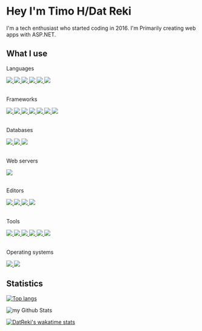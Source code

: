 # Hey I'm Timo H/Dat Reki
I'm a tech enthusiast who started coding in 2016. I'm Primarily creating web apps with ASP.NET.

## What I use
Languages
<div float="left">
    <a href="https://learn.microsoft.com/en-us/dotnet/csharp/">
        <img src="https://img.shields.io/badge/c%23-%23239120.svg?style=for-the-badge&logo=c-sharp&logoColor=white">
    </a>
    <a href="https://html.spec.whatwg.org/multipage/">
        <img src="https://img.shields.io/badge/html5-%23E34F26.svg?style=for-the-badge&logo=html5&logoColor=white">
    </a>
    <a href="https://www.w3.org/TR/CSS/#css">
        <img src="https://img.shields.io/badge/css3-%231572B6.svg?style=for-the-badge&logo=css3&logoColor=white">
    </a>
    <a href="https://developer.mozilla.org/en-US/docs/Web/JavaScript">
        <img src="https://img.shields.io/badge/javascript-%23323330.svg?style=for-the-badge&logo=javascript&logoColor=%23F7DF1E">
    </a>
    <a href="https://www.python.org/">
        <img src="https://img.shields.io/badge/python-3670A0?style=for-the-badge&logo=python&logoColor=ffdd54">
    </a>
    <a href="https://learn.microsoft.com/nl-nl/dotnet/visual-basic/">
        <img src="https://img.shields.io/static/v1?style=for-the-badge&message=Visual+Basic&color=512BD4&logo=Visual+Basic&logoColor=FFFFFF&label=">
    </a>
</div>
<br>

Frameworks
<div float="left">
    <a href="https://dotnet.microsoft.com/en-us/">
        <img src="https://img.shields.io/badge/.NET-5C2D91?style=for-the-badge&logo=.net&logoColor=white" />
    </a>
    <a href="https://getuikit.com/">
        <img src="https://img.shields.io/static/v1?style=for-the-badge&message=UIkit&color=2396F3&logo=UIkit&logoColor=FFFFFF&label=">
    </a>
    <a href="https://getbootstrap.com/">
        <img src="https://img.shields.io/badge/bootstrap-%238511FA.svg?style=for-the-badge&logo=bootstrap&logoColor=white">
    </a>
    <a href="https://jquery.com/">
        <img src="https://img.shields.io/badge/jquery-%230769AD.svg?style=for-the-badge&logo=jquery&logoColor=white">
    </a>
    <a href="https://nuxt.com/">
        <img src="https://img.shields.io/badge/Nuxt-002E3B?style=for-the-badge&logo=nuxtdotjs&logoColor=#00DC82">
    </a>
    <a href="https://react.dev/a">
        <img src="https://img.shields.io/badge/react-%2320232a.svg?style=for-the-badge&logo=react&logoColor=%2361DAFB">
    </a>
    <a href="https://sass-lang.com/">
        <img src="https://img.shields.io/badge/SASS-hotpink.svg?style=for-the-badge&logo=SASS&logoColor=white">
    </a>
</div>
<br>


Databases
<div float="left">
    <a href="https://www.postgresql.org/">
        <img src="https://img.shields.io/badge/PostgreSQL-316192?style=for-the-badge&logo=postgresql&logoColor=white">
    </a>
    <a href="https://www.sqlite.org/index.html">
        <img src="https://img.shields.io/badge/SQLite-07405E?style=for-the-badge&logo=sqlite&logoColor=white">
    </a>
    <a href="https://www.microsoft.com/en-us/sql-server">
        <img src="https://img.shields.io/badge/Microsoft%20SQL%20Server-CC2927?style=for-the-badge&logo=microsoft%20sql%20server&logoColor=white">
    </a>
</div>
<br>

Web servers
<div float="left">
    <a href="https://nginx.org/">
        <img src="https://img.shields.io/badge/Nginx-009639?style=for-the-badge&logo=nginx&logoColor=white">
    </a>
</div>
<br>

Editors
<div float="left">
    <a href="https://visualstudio.microsoft.com/">
        <img src="https://img.shields.io/badge/Visual_Studio-5C2D91?style=for-the-badge&logo=visual%20studio&logoColor=white">
    </a>
    <a href="https://code.visualstudio.com/">
        <img src="https://img.shields.io/badge/Visual_Studio_Code-0078D4?style=for-the-badge&logo=visual%20studio%20code&logoColor=white">
    </a>
    <a href="https://www.jetbrains.com/pycharm/">
        <img src="https://img.shields.io/badge/PyCharm-000000.svg?&style=for-the-badge&logo=PyCharm&logoColor=white">
    </a>
    <a href="https://notepad-plus-plus.org/">
        <img src="https://img.shields.io/badge/Notepad++-90E59A.svg?style=for-the-badge&logo=notepad%2B%2B&logoColor=black">
    </a>
</div>
<br>


Tools
<div float="left">
    <a href="https://git-scm.com/">
        <img src="https://img.shields.io/badge/GIT-E44C30?style=for-the-badge&logo=git&logoColor=white">
    </a>
    <a href="https://www.postman.com/">
        <img src="https://img.shields.io/badge/Postman-FF6C37?style=for-the-badge&logo=Postman&logoColor=white">
    </a>
    <a href="https://www.sourcetreeapp.com/">
        <img src="https://img.shields.io/static/v1?style=for-the-badge&message=Sourcetree&color=0052CC&logo=Sourcetree&logoColor=FFFFFF&label=">
    </a>
    <a href="https://www.figma.com/">
        <img src="https://img.shields.io/static/v1?style=for-the-badge&message=Figma&color=F24E1E&logo=Figma&logoColor=FFFFFF&label=">
    </a>
    <a href="https://www.adobe.com/products/photoshop.html">
        <img src="https://img.shields.io/static/v1?style=for-the-badge&message=Adobe+Photoshop&color=31A8FF&logo=Adobe+Photoshop&logoColor=FFFFFF&label=">
    </a>
    <a href="https://www.gimp.org/">
        <img src="https://img.shields.io/static/v1?style=for-the-badge&message=GIMP&color=5C5543&logo=GIMP&logoColor=FFFFFF&label=">
    </a>
</div>
<br>

Operating systems
<div float="left">
    <a href="https://www.microsoft.com/en-us/windows">
        <img src="https://img.shields.io/static/v1?style=for-the-badge&message=Windows&color=0078D4&logo=Windows&logoColor=FFFFFF&label=">
    </a>
    <a href="https://kernel.org/">
        <img src="https://img.shields.io/static/v1?style=for-the-badge&message=Linux&color=222222&logo=Linux&logoColor=FCC624&label=">
    </a>
</div>

## Statistics 
[![Top langs](https://github-readme-stats.vercel.app/api/top-langs/?username=DatReki&layout=compact&show_icons=true&theme=dracula)](https://github.com/DatReki)

![my Github Stats](https://github-readme-stats.vercel.app/api?username=DatReki&count_private=true&show_icons=true&theme=dracula)

[![DatReki's wakatime stats](https://github-readme-stats.vercel.app/api/wakatime?username=TimoHalofan&show_icons=true&theme=dracula)](https://wakatime.com/@TimoHalofan)
